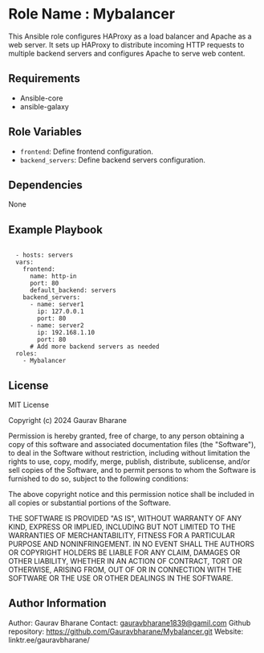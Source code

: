 Role Name : Mybalancer
=========

This Ansible role configures HAProxy as a load balancer and Apache as a web server. It sets up HAProxy to distribute incoming HTTP requests to multiple backend servers and configures Apache to serve web content.

Requirements
------------

- Ansible-core 
- ansible-galaxy

Role Variables
--------------

- `frontend`: Define frontend configuration.
- `backend_servers`: Define backend servers configuration.

Dependencies
------------

None

Example Playbook
----------------
<code>
  - hosts: servers
  vars:
    frontend:
      name: http-in
      port: 80
      default_backend: servers
    backend_servers:
      - name: server1
        ip: 127.0.0.1
        port: 80
      - name: server2
        ip: 192.168.1.10
        port: 80
      # Add more backend servers as needed
  roles:
    - Mybalancer
</code>


License
-------
MIT License

Copyright (c) 2024 Gaurav Bharane

Permission is hereby granted, free of charge, to any person obtaining a copy
of this software and associated documentation files (the "Software"), to deal
in the Software without restriction, including without limitation the rights
to use, copy, modify, merge, publish, distribute, sublicense, and/or sell
copies of the Software, and to permit persons to whom the Software is
furnished to do so, subject to the following conditions:

The above copyright notice and this permission notice shall be included in all
copies or substantial portions of the Software.

THE SOFTWARE IS PROVIDED "AS IS", WITHOUT WARRANTY OF ANY KIND, EXPRESS OR
IMPLIED, INCLUDING BUT NOT LIMITED TO THE WARRANTIES OF MERCHANTABILITY,
FITNESS FOR A PARTICULAR PURPOSE AND NONINFRINGEMENT. IN NO EVENT SHALL THE
AUTHORS OR COPYRIGHT HOLDERS BE LIABLE FOR ANY CLAIM, DAMAGES OR OTHER
LIABILITY, WHETHER IN AN ACTION OF CONTRACT, TORT OR OTHERWISE, ARISING FROM,
OUT OF OR IN CONNECTION WITH THE SOFTWARE OR THE USE OR OTHER DEALINGS IN THE
SOFTWARE.


Author Information
------------------

Author: Gaurav Bharane
Contact: gauravbharane1839@gamil.com
Github repository: https://github.com/Gauravbharane/Mybalancer.git
Website: linktr.ee/gauravbharane/

